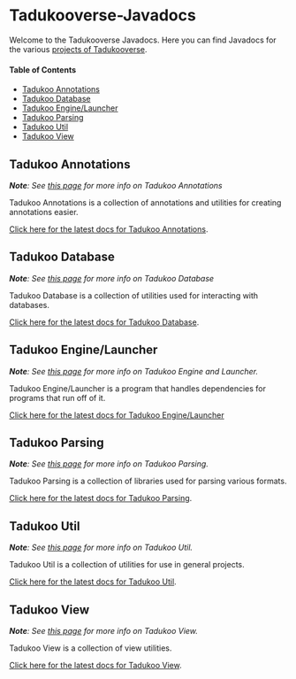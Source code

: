# Tadukooverse-Javadocs
Welcome to the Tadukooverse Javadocs. Here you can find Javadocs for the various [projects of Tadukooverse](https://tadukooverse.github.io/projects.html).

#### Table of Contents
* [Tadukoo Annotations](#tadukoo-annotations)
* [Tadukoo Database](#tadukoo-database)
* [Tadukoo Engine/Launcher](#tadukoo-enginelauncher)
* [Tadukoo Parsing](#tadukoo-parsing)
* [Tadukoo Util](#tadukoo-util)
* [Tadukoo View](#tadukoo-view)

## Tadukoo Annotations
***Note**: See [this page](https://tadukooverse.github.io/projects/TadukooAnnotations.html) for more info on Tadukoo Annotations*

Tadukoo Annotations is a collection of annotations and utilities for creating annotations easier.

[Click here for the latest docs for Tadukoo Annotations](/TadukooAnnotations/current/index.html).

## Tadukoo Database
***Note**: See [this page](https://tadukooverse.github.io/projects/TadukooDatabase.html) for more info on Tadukoo Database*

Tadukoo Database is a collection of utilities used for interacting with databases.

[Click here for the latest docs for Tadukoo Database](/TadukooDatabase/current/index.html).

## Tadukoo Engine/Launcher
***Note**: See [this page](https://tadukooverse.github.io/projects/TadukooEngine.html) for more info on Tadukoo Engine and Launcher.*

Tadukoo Engine/Launcher is a program that handles dependencies for programs that run off of it.

[Click here for the latest docs for Tadukoo Engine/Launcher](/TadukooEngine/current/index.html)

## Tadukoo Parsing
***Note**: See [this page](https://tadukooverse.github.io/projects/TadukooParsing.html) for more info on Tadukoo Parsing.*

Tadukoo Parsing is a collection of libraries used for parsing various formats.

[Click here for the latest docs for Tadukoo Parsing](/TadukooParsing/current/index.html).

## Tadukoo Util
***Note**: See [this page](https://tadukooverse.github.io/projects/TadukooUtil.html) for more info on Tadukoo Util.*

Tadukoo Util is a collection of utilities for use in general projects.

[Click here for the latest docs for Tadukoo Util](/TadukooUtil/current/index.html).

## Tadukoo View
***Note**: See [this page](https://tadukooverse.github.io/projects/TadukooView.html) for more info on Tadukoo View.*

Tadukoo View is a collection of view utilities.

[Click here for the latest docs for Tadukoo View](/TadukooView/current/index.html).
